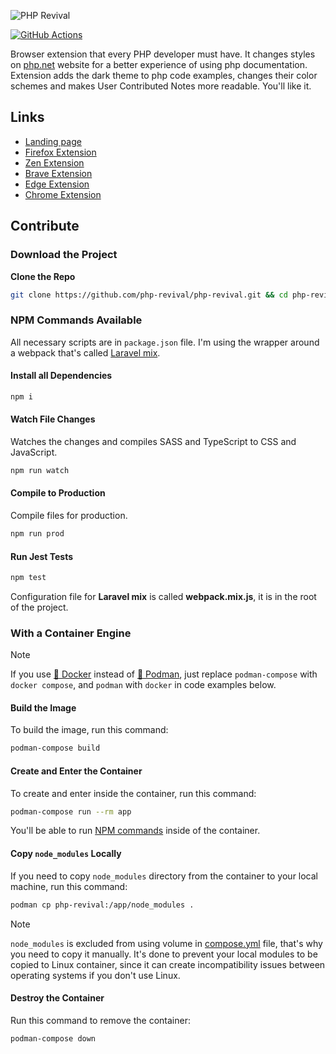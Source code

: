 ![PHP Revival](https://raw.githubusercontent.com/php-revival/php-revival/master/src/art/php-revival-promo-big.png)

[![GitHub Actions](https://github.com/php-revival/php-revival/actions/workflows/github-actions.yml/badge.svg?branch=master)](https://github.com/php-revival/php-revival/actions/workflows/github-actions.yml)

Browser extension that every PHP developer must have. It changes styles on [php.net](https://www.php.net) website for a better experience of using php documentation. Extension adds the dark theme to php code examples, changes their color schemes and makes User Contributed Notes more readable. You'll like it.

## Links
- [Landing page](https://php-revival.github.io/)
- [Firefox Extension](https://addons.mozilla.org/en-US/firefox/addon/php-revival)
- [Zen Extension](https://addons.mozilla.org/en-US/firefox/addon/php-revival)
- [Brave Extension](https://chrome.google.com/webstore/detail/php-revival/fceclmihdanbepiogjoeiolnpkalcjpe)
- [Edge Extension](https://chrome.google.com/webstore/detail/php-revival/fceclmihdanbepiogjoeiolnpkalcjpe)
- [Chrome Extension](https://chrome.google.com/webstore/detail/php-revival/fceclmihdanbepiogjoeiolnpkalcjpe)

## Contribute
### Download the Project

**Clone the Repo**
```bash
git clone https://github.com/php-revival/php-revival.git && cd php-revival
```

### NPM Commands Available
All necessary scripts are in `package.json` file. I'm using the wrapper around a webpack that's called [Laravel mix](https://laravel-mix.com/).

#### Install all Dependencies
```bash
npm i
```

#### Watch File Changes
Watches the changes and compiles SASS and TypeScript to CSS and JavaScript.
```bash
npm run watch
```

#### Compile to Production
Compile files for production.
```bash
npm run prod
```

#### Run Jest Tests
```bash
npm test
```

Configuration file for __Laravel mix__ is called __webpack.mix.js__, it is in the root of the project.

### With a Container Engine
> [!NOTE]
> If you use [🐳 Docker](https://app.docker.com/) instead of [🦦 Podman](https://podman.io/), just replace `podman-compose` with `docker compose`, and `podman` with `docker` in code examples below.

#### Build the Image
To build the image, run this command:
```bash
podman-compose build
```

#### Create and Enter the Container
To create and enter inside the container, run this command:
```bash
podman-compose run --rm app
```

You'll be able to run [NPM commands](#npm-commands-available) inside of the container.

#### Copy `node_modules` Locally
If you need to copy `node_modules` directory from the container to your local machine, run this command:
```bash
podman cp php-revival:/app/node_modules .
```

> [!NOTE]
> `node_modules` is excluded from using volume in [compose.yml](compose.yml) file, that's why you need to copy it manually. It's done to prevent your local modules to be copied to Linux container, since it can create incompatibility issues between operating systems if you don't use Linux.

#### Destroy the Container
Run this command to remove the container:
```bash
podman-compose down
```
